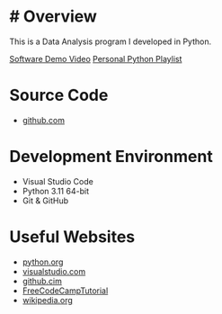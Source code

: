 # # Overview
This is a Data Analysis program I developed in Python.

[Software Demo Video]()
[Personal Python Playlist]()

# Source Code
* [github.com]()

# Development Environment
* Visual Studio Code
* Python 3.11 64-bit
* Git & GitHub

# Useful Websites
* [python.org](https://www.python.org/)
* [visualstudio.com](https://code.visualstudio.com/)
* [github.cim](https://github.com/)
* [FreeCodeCampTutorial](https://www.youtube.com/watch?v=r-uOLxNrNk8)
* [wikipedia.org](https://en.wikipedia.org/wiki/Data_science)